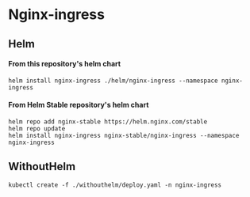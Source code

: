 # Nginx-ingress

## Helm

#### From this repository's helm chart

```
helm install nginx-ingress ./helm/nginx-ingress --namespace nginx-ingress
```

#### From Helm Stable repository's helm chart

```
helm repo add nginx-stable https://helm.nginx.com/stable
helm repo update
helm install nginx-ingress nginx-stable/nginx-ingress --namespace nginx-ingress
```


## WithoutHelm

```
kubectl create -f ./withouthelm/deploy.yaml -n nginx-ingress
```